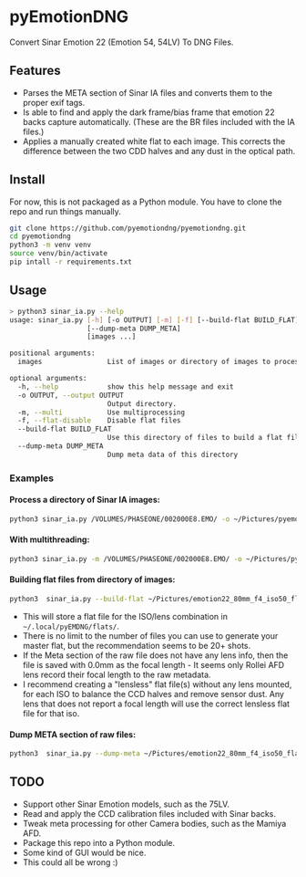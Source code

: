 # pyEmotionDNG
Convert Sinar Emotion 22 (Emotion 54, 54LV) To DNG Files.

## Features
 * Parses the META section of Sinar IA files and converts them to the proper exif tags.
 * Is able to find and apply the dark frame/bias frame that emotion 22 backs capture automatically.
(These are the BR files included with the IA files.)
 * Applies a manually created white flat to each image. This corrects the
difference between the two CDD halves and any dust in the optical path.


## Install
For now, this is not packaged as a Python module.
You have to clone the repo and run things manually. 

```bash
git clone https://github.com/pyemotiondng/pyemotiondng.git
cd pyemotiondng
python3 -m venv venv
source venv/bin/activate
pip intall -r requirements.txt
```

## Usage

```bash
> python3 sinar_ia.py --help
usage: sinar_ia.py [-h] [-o OUTPUT] [-m] [-f] [--build-flat BUILD_FLAT]
                   [--dump-meta DUMP_META]
                   [images ...]

positional arguments:
  images                List of images or directory of images to process.

optional arguments:
  -h, --help            show this help message and exit
  -o OUTPUT, --output OUTPUT
                        Output directory.
  -m, --multi           Use multiprocessing
  -f, --flat-disable    Disable flat files
  --build-flat BUILD_FLAT
                        Use this directory of files to build a flat file.
  --dump-meta DUMP_META
                        Dump meta data of this directory

```
### Examples

#### Process a directory of Sinar IA images:
```bash
python3 sinar_ia.py /VOLUMES/PHASEONE/002000E8.EMO/ -o ~/Pictures/pyemotiondng_output
```

#### With multithreading:
```bash
python3 sinar_ia.py -m /VOLUMES/PHASEONE/002000E8.EMO/ -o ~/Pictures/pyemotiondng_output
```

#### Building flat files from directory of images:
```bash
python3  sinar_ia.py --build-flat ~/Pictures/emotion22_80mm_f4_iso50_flats/
```

* This will store a flat file for the ISO/lens combination in `~/.local/pyEMDNG/flats/`.
* There is no limit to the number of files you can use to generate your master flat,
but the recommendation seems to be 20+ shots. 
* If the Meta section of the raw file does not have any lens info, then the file is saved 
with 0.0mm as the focal length - It seems only Rollei AFD lens record their focal length to the raw metadata.
* I recommend creating a "lensless" flat file(s) without any lens mounted, for each ISO 
to balance the CCD halves and remove sensor dust. Any lens that does not report a focal length
will use the correct lensless flat file for that iso. 

#### Dump META section of raw files:
```bash
python3  sinar_ia.py --dump-meta ~/Pictures/emotion22_80mm_f4_iso50_flats/ -o ~/Pictures/pyemotiondng_meta
```

## TODO
* Support other Sinar Emotion models, such as the 75LV.
* Read and apply the CCD calibration files included with Sinar backs.
* Tweak meta processing for other Camera bodies, such as the Mamiya AFD.
* Package this repo into a Python module.
* Some kind of GUI would be nice.
* This could all be wrong :) 
